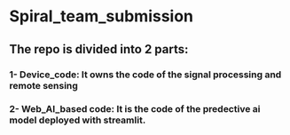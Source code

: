 # Spiral_team_submission

## The repo is divided into 2 parts:
### 1- Device_code: It owns the code of the signal processing and remote sensing
### 2- Web_AI_based code: It is the code of the predective ai model deployed with streamlit.

